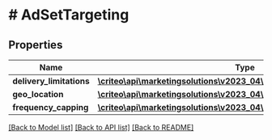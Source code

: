 # # AdSetTargeting

## Properties

Name | Type | Description | Notes
------------ | ------------- | ------------- | -------------
**delivery_limitations** | [**\criteo\api\marketingsolutions\v2023_04\Model\AdSetDeliveryLimitations**](AdSetDeliveryLimitations.md) |  | [optional]
**geo_location** | [**\criteo\api\marketingsolutions\v2023_04\Model\AdSetGeoLocation**](AdSetGeoLocation.md) |  | [optional]
**frequency_capping** | [**\criteo\api\marketingsolutions\v2023_04\Model\AdSetFrequencyCapping**](AdSetFrequencyCapping.md) |  | [optional]

[[Back to Model list]](../../README.md#models) [[Back to API list]](../../README.md#endpoints) [[Back to README]](../../README.md)
